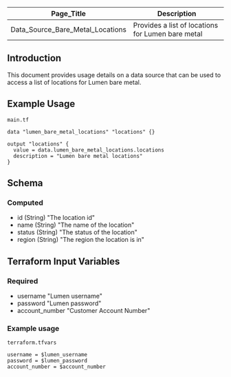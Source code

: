 | Page_Title                       | Description                                       |
|----------------------------------|---------------------------------------------------|
| Data_Source_Bare_Metal_Locations | Provides a list of locations for Lumen bare metal |

## Introduction
This document provides usage details on a data source that can be used to access a list of locations for Lumen bare metal.

## Example Usage
`main.tf`
```hcl
data "lumen_bare_metal_locations" "locations" {}

output "locations" {
  value = data.lumen_bare_metal_locations.locations
  description = "Lumen bare metal locations"
}
```

## Schema

### Computed
- id (String) "The location id"
- name (String) "The name of the location"
- status (String) "The status of the location"
- region (String) "The region the location is in"

## Terraform Input Variables
### Required
- username "Lumen username"
- password "Lumen password"
- account_number "Customer Account Number"

### Example usage
`terraform.tfvars`
```hcl
username = $lumen_username
password = $lumen_password
account_number = $account_number
```
